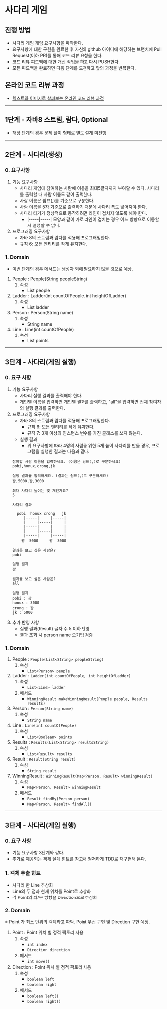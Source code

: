 # 사다리 게임
## 진행 방법
* 사다리 게임 게임 요구사항을 파악한다.
* 요구사항에 대한 구현을 완료한 후 자신의 github 아이디에 해당하는 브랜치에 Pull Request(이하 PR)를 통해 코드 리뷰 요청을 한다.
* 코드 리뷰 피드백에 대한 개선 작업을 하고 다시 PUSH한다.
* 모든 피드백을 완료하면 다음 단계를 도전하고 앞의 과정을 반복한다.

## 온라인 코드 리뷰 과정
* [텍스트와 이미지로 살펴보는 온라인 코드 리뷰 과정](https://github.com/nextstep-step/nextstep-docs/tree/master/codereview)

--------
## 1단계 - 자바8 스트림, 람다, Optional
- 해당 단계의 경우 문제 풀이 형태로 별도 설계 미진행

--------
## 2단계 - 사다리(생성)
### 0. 요구사항
1. 기능 요구사항
    - 사다리 게임에 참여하는 사람에 이름을 최대5글자까지 부여할 수 있다. 사다리를 출력할 때 사람 이름도 같이 출력한다.
    - 사람 이름은 쉼표(,)를 기준으로 구분한다.
    - 사람 이름을 5자 기준으로 출력하기 때문에 사다리 폭도 넓어져야 한다.
    - 사다리 타기가 정상적으로 동작하려면 라인이 겹치지 않도록 해야 한다.
        - |-----|-----| 모양과 같이 가로 라인이 겹치는 경우 어느 방향으로 이동할지 결정할 수 없다.
2. 프로그래밍 요구사항
    - 자바 8의 스트림과 람다를 적용해 프로그래밍한다.
    - 규칙 6: 모든 엔티티를 작게 유지한다.
### 1. Domain
- 이번 단계의 경우 메서드는 생성자 외에 필요하지 않을 것으로 예상.
1. People : People(String peopleString)
   1. 속성
        - List<Person> people
2. Ladder : Ladder(int countOfPeople, int heightOfLadder)
   1. 속성
        - List<Line> ladder
3. Person : Person(String name)
   1. 속성
        - String name
4. Line : Line(int countOfPeople)
    1. 속성
        - List<Boolean> points

--------
## 3단계 - 사다리(게임 실행)
### 0. 요구 사항
1. 기능 요구사항
   - 사다리 실행 결과를 출력해야 한다.
   - 개인별 이름을 입력하면 개인별 결과를 출력하고, "all"을 입력하면 전체 참여자의 실행 결과를 출력한다.
2. 프로그래밍 요구사항
   - 자바 8의 스트림과 람다를 적용해 프로그래밍한다.
      - 규칙 6: 모든 엔티티를 작게 유지한다.
      - 규칙 7: 3개 이상의 인스턴스 변수를 가진 클래스를 쓰지 않는다.
   - 실행 결과
      - 위 요구사항에 따라 4명의 사람을 위한 5개 높이 사다리를 만들 경우, 프로그램을 실행한 결과는 다음과 같다.
   ```
   참여할 사람 이름을 입력하세요. (이름은 쉼표(,)로 구분하세요)
   pobi,honux,crong,jk
   
   실행 결과를 입력하세요. (결과는 쉼표(,)로 구분하세요)
   꽝,5000,꽝,3000
   
   최대 사다리 높이는 몇 개인가요?
   5
   
   사다리 결과
   
     pobi  honux crong   jk
        |-----|     |-----|
        |     |-----|     |
        |-----|     |     |
        |     |-----|     |
        |-----|     |-----|
       꽝  5000     꽝  3000
   
   결과를 보고 싶은 사람은?
   pobi
   
   실행 결과
   꽝
   
   결과를 보고 싶은 사람은?
   all
   
   실행 결과
   pobi : 꽝
   honux : 3000
   crong : 꽝
   jk : 5000
   ```
3. 추가 반영 사항
   - 실행 결과(Result) 글자 수 5 이하 반영
   - 결과 조회 시 person name 오기입 검증 
   
### 1. Domain
1. People : `People(List<String> peopleString)`
   1. 속성
      - `List<Person> people`
2. Ladder : `Ladder(int countOfPeople, int heightOfLadder)`
   1. 속성
      - `List<Line> ladder`
   2. 메서드
      - `WinningResult makeWinningResult(People people, Results results)`
3. Person : `Person(String name)`
   1. 속성
      - `String name`
4. Line : `Line(int countOfPeople)`
   1. 속성
      - `List<Boolean> points`
5. Results : `Results(List<String> resultsString)`
   1. 속성
      - `List<Result> results`
6. Result : `Result(String result)`
   1. 속성
      - `String result`
7. WinningResult : `WinningResult(Map<Person, Result> winningResult)`
   1. 속성
      - `Map<Person, Result> winningResult`
   2. 메서드
      - `Result findBy(Person person)`
      - `Map<Person, Result> findAll()`
   
---------
## 3단계 - 사다리(게임 실행)
### 0. 요구 사항
- 기능 요구사항 3단계와 같다.
- 추가로 제공되는 객체 설계 힌트를 참고해 철저하게 TDD로 재구현해 본다.
### 1. 객체 추출 힌트
- 사다리 한 Line 추상화
- Line의 두 점과 현재 위치를 Point로 추상화
- 각 Point의 좌/우 방향을 Direction으로 추상화
### 2. Domain
※ Point 가 최소 단위의 객체라고 파악. Point 우선 구현 및 Direction 구현 예정.  
1. Point : Point 위치 별 정적 팩토리 사용
   1. 속성
      - `int index`
      - `Direction direction`
   2. 메서드
      - `int move()`
2. Direction : Point 위치 별 정적 팩토리 사용
   1. 속성
      - `boolean left`
      - `boolean right`
   2. 메서드
      - `boolean left()`
      - `boolean right()`